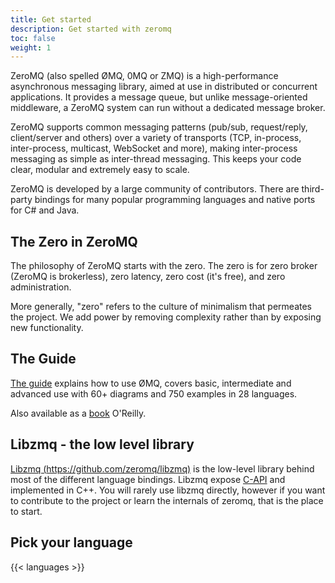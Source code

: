 ```yaml
---
title: Get started
description: Get started with zeromq
toc: false
weight: 1
---
```


ZeroMQ (also spelled ØMQ, 0MQ or ZMQ) is a high-performance asynchronous messaging library, aimed at use in distributed or concurrent applications. It provides a message queue, but unlike message-oriented middleware, a ZeroMQ system can run without a dedicated message broker.

ZeroMQ supports common messaging patterns (pub/sub, request/reply, client/server and others) over a variety of transports (TCP, in-process, inter-process, multicast, WebSocket and more), making inter-process messaging as simple as inter-thread messaging. This keeps your code clear, modular and extremely easy to scale.

ZeroMQ is developed by a large community of contributors. There are third-party bindings for many popular programming languages and native ports for C# and Java.

## The Zero in ZeroMQ

The philosophy of ZeroMQ starts with the zero. The zero is for zero broker
(ZeroMQ is brokerless), zero latency, zero cost (it's free), and zero
administration.

More generally, "zero" refers to the culture of minimalism that permeates the
project. We add power by removing complexity rather than by exposing new
functionality.

## The Guide

[The guide](http://zguide.zeromq.org/page:all) explains how to use ØMQ, covers basic, intermediate and advanced use with 60+ diagrams and 750 examples in 28 languages.

Also available as a [book](https://www.amazon.com/ZeroMQ-Messaging-Applications-Pieter-Hintjens-ebook/dp/B00BT0IELC/ref=sr_1_1?keywords=zeromq&qid=1560178380&s=gateway&sr=8-1) O'Reilly.

## Libzmq - the low level library

[Libzmq (https://github.com/zeromq/libzmq)](https://github.com/zeromq/libzmq) is the low-level library behind most of the different language bindings.
Libzmq expose [C-API](http://api.zeromq.org) and implemented in C++.
You will rarely use libzmq directly, however if you want to contribute to the project or learn the internals of zeromq, that is the place to start.

## Pick your language

{{< languages >}}
